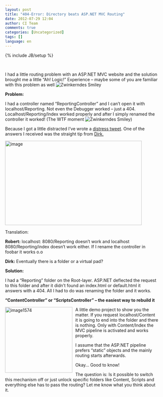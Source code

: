 ```yaml
---
layout: post
title: "404-Error: Directory beats ASP.NET MVC Routing"
date: 2012-07-29 12:04
author: CI Team
comments: true
categories: [Uncategorized]
tags: []
language: en
---
```

{% include JB/setup %}
<p>&#160;</p>  <p><b></b></p>  <p>I had a little routing problem with an ASP.NET MVC website and the solution brought me a little “Ah! Logic!” Experience – maybe some of you are familiar with this problem as well <img style="border-bottom-style: none; border-left-style: none; border-top-style: none; border-right-style: none" class="wlEmoticon wlEmoticon-winkingsmile" alt="Zwinkerndes Smiley" src="{{BASE_PATH}}/assets/wp-images-en/wlEmoticon-winkingsmile42.png" /></p>  <p><b>Problem:</b></p>  <p>I had a controller named “ReportingController” and I can’t open it with localhost/Reporting. Not even the Debugger worked – just a 404. Localhost/Reporting/Index worked properly and after I simply renamed the controller it worked! (The WTF moment <img style="border-bottom-style: none; border-left-style: none; border-top-style: none; border-right-style: none" class="wlEmoticon wlEmoticon-winkingsmile" alt="Zwinkerndes Smiley" src="{{BASE_PATH}}/assets/wp-images-en/wlEmoticon-winkingsmile42.png" />)</p>  <p>Because I got a little distracted I’ve wrote a <a href="https://twitter.com/robert0muehsig/status/222704828114149377">distress tweet</a>. One of the answers I received was the straight tip from <a href="https://twitter.com/d03n3rfr1tz3">Dirk.</a></p>  <p><img title="image" border="0" alt="image" src="{{BASE_PATH}}/assets/wp-images-de/image_thumb734.png" width="449" height="276" /></p>  <p>Translation: </p>  <p><strong>Robert:</strong> localhost: 8080/Reporting doesn’t work and localhost 8080/Reporting/index doesn’t work either. If I rename the controller in foobar it works o.o</p>  <p><strong>Dirk:</strong> Eventually there is a folder or a virtual pad? </p>  <p><b>Solution:</b></p>  <p><b></b></p>  <p>I had a “Reporting” folder on the Root-layer. ASP.NET deflected the request to this folder and after it didn’t found an index.html or default.html it answers with a 404. All I had to do was renaming the folder and it works. </p>  <p><b>“ContentController” or “ScriptsController” – the easiest way to rebuild it</b></p>  <p><a href="{{BASE_PATH}}/assets/wp-images-en/image1574.png"><img style="background-image: none; border-bottom: 0px; border-left: 0px; margin: 0px 10px 10px 0px; padding-left: 0px; padding-right: 0px; display: inline; float: left; border-top: 0px; border-right: 0px; padding-top: 0px" title="image1574" border="0" alt="image1574" align="left" src="{{BASE_PATH}}/assets/wp-images-en/image1574_thumb.png" width="221" height="215" /></a>A little demo project to show you the matter. If you request localhost/Content it is going to end into the folder and there is nothing. Only with Content/Index the MVC pipeline is activated and works properly. </p>  <p>I assume that the ASP.NET pipeline prefers “static” objects and the mainly routing starts afterwards. </p>  <p>Okay… Good to know!</p>  <p>The question is: Is it possible to switch this mechanism off or just unlock specific folders like Content, Scripts and everything else has to pass the routing? Let me know what you think about it. </p>
